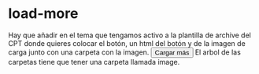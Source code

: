 # load-more

Hay que añadir en el tema que tengamos activo a la plantilla de archive del CPT donde quieres colocar el botón, un html del botón y de la imagen de carga junto con una carpeta con la imagen.
<button id="load-more-button">Cargar más</button>
<img id="loading-gif" src="image/cargando.gif" alt="Cargando..." style="display: none;">
El arbol de las carpetas tiene que tener una carpeta llamada image.

